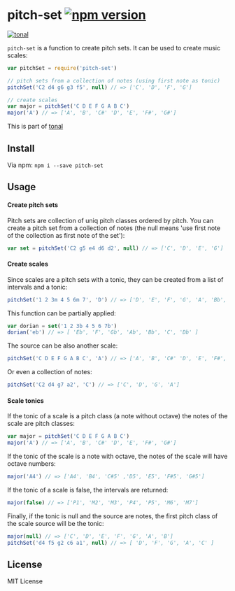 # pitch-set [![npm version](https://img.shields.io/npm/v/pitch-set.svg)](https://www.npmjs.com/package/pitch-set)

[![tonal](https://img.shields.io/badge/tonal-music--scale-yellow.svg)](https://www.npmjs.com/package/tonal)

`pitch-set` is a function to create pitch sets. It can be used to create music scales:

```js
var pitchSet = require('pitch-set')

// pitch sets from a collection of notes (using first note as tonic)
pitchSet('C2 d4 g6 g3 f5', null) // => ['C', 'D', 'F', 'G']

// create scales
var major = pitchSet('C D E F G A B C')
major('A') // => ['A', 'B', 'C#' 'D', 'E', 'F#', 'G#']
```

This is part of [tonal](https://www.npmjs.com/package/tonal)

## Install

Via npm: `npm i --save pitch-set`

## Usage

#### Create pitch sets

Pitch sets are collection of uniq pitch classes ordered by pitch. You can create a pitch set from a collection of notes (the null means 'use first note of the collection as first note of the set'):

```js
var set = pitchSet('C2 g5 e4 d6 d2', null) // => ['C', 'D', 'E', 'G']
```

#### Create scales

Since scales are a pitch sets with a tonic, they can be created from a list of intervals and a tonic:

```js
pitchSet('1 2 3m 4 5 6m 7', 'D') // => ['D', 'E', 'F', 'G', 'A', 'Bb', 'C#']
```

This function can be partially applied:

```js
var dorian = set('1 2 3b 4 5 6 7b')
dorian('eb') // => [ 'Eb', 'F', 'Gb', 'Ab', 'Bb', 'C', 'Db' ]
```

The source can be also another scale:

```js
pitchSet('C D E F G A B C', 'A') // => ['A', 'B', 'C#' 'D', 'E', 'F#', 'G#']
```

Or even a collection of notes:

```js
pitchSet('C2 d4 g7 a2', 'C') // => ['C', 'D', 'G', 'A']
```

#### Scale tonics

If the tonic of a scale is a pitch class (a note without octave) the notes of the scale are pitch classes:

```js
var major = pitchSet('C D E F G A B C')
major('A') // => ['A', 'B', 'C#' 'D', 'E', 'F#', 'G#']
```

If the tonic of the scale is a note with octave, the notes of the scale will have octave numbers:

```js
major('A4') // => ['A4', 'B4', 'C#5' ,'D5', 'E5', 'F#5', 'G#5']
```

If the tonic of a scale is false, the intervals are returned:

```js
major(false) // => ['P1', 'M2', 'M3', 'P4', 'P5', 'M6', 'M7']
```

Finally, if the tonic is null and the source are notes, the first pitch class of the scale source will be the tonic:

```js
major(null) // => ['C', 'D', 'E', 'F', 'G', 'A', 'B']
pitchSet('d4 f5 g2 c6 a1', null) // => [ 'D', 'F', 'G', 'A', 'C' ]
```

## License

MIT License
